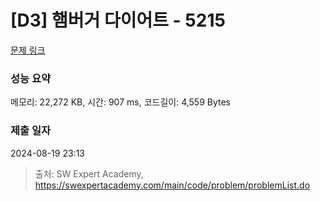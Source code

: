 # [D3] 햄버거 다이어트 - 5215 

[문제 링크](https://swexpertacademy.com/main/code/problem/problemDetail.do?contestProbId=AWT-lPB6dHUDFAVT) 

### 성능 요약

메모리: 22,272 KB, 시간: 907 ms, 코드길이: 4,559 Bytes

### 제출 일자

2024-08-19 23:13



> 출처: SW Expert Academy, https://swexpertacademy.com/main/code/problem/problemList.do
